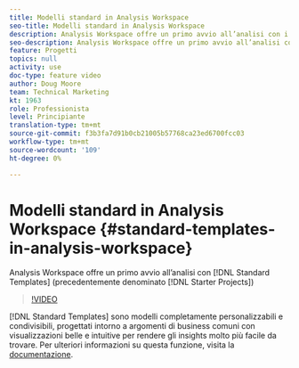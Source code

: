 ```yaml
---
title: Modelli standard in Analysis Workspace
seo-title: Modelli standard in Analysis Workspace
description: Analysis Workspace offre un primo avvio all’analisi con i modelli standard (precedentemente denominati progetti iniziali)
seo-description: Analysis Workspace offre un primo avvio all’analisi con i modelli standard (precedentemente denominati progetti iniziali)
feature: Progetti
topics: null
activity: use
doc-type: feature video
author: Doug Moore
team: Technical Marketing
kt: 1963
role: Professionista
level: Principiante
translation-type: tm+mt
source-git-commit: f3b3fa7d91b0cb21005b57768ca23ed6700fcc03
workflow-type: tm+mt
source-wordcount: '109'
ht-degree: 0%

---
```



# Modelli standard in Analysis Workspace {#standard-templates-in-analysis-workspace}

Analysis Workspace offre un primo avvio all’analisi con [!DNL Standard Templates] (precedentemente denominato [!DNL Starter Projects])

>[!VIDEO](https://video.tv.adobe.com/v/23960/?quality=12)

[!DNL Standard Templates] sono modelli completamente personalizzabili e condivisibili, progettati intorno a argomenti di business comuni con visualizzazioni belle e intuitive per rendere gli insights molto più facile da trovare. Per ulteriori informazioni su questa funzione, visita la [documentazione](https://marketing.adobe.com/resources/help/en_US/analytics/analysis-workspace/starter_projects.html).
